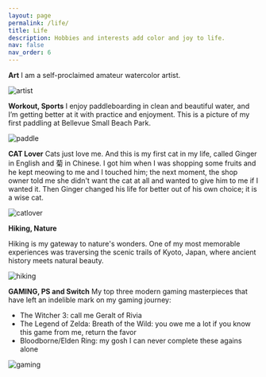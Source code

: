 ```yaml
---
layout: page
permalink: /life/
title: Life
description: Hobbies and interests add color and joy to life.
nav: false
nav_order: 6
---
```


**Art**
I am a self-proclaimed amateur watercolor artist.

<div class="row">
    <div class="col-sm mt-3 mt-md-0">
        <img src="{{ '/assets/img/5art.jpg' | relative_url }}" alt="artist" class="img-fluid rounded z-depth-1" style="max-width: 60%;">
    </div>
</div>

**Workout, Sports**
I enjoy paddleboarding in clean and beautiful water, and I’m getting better at it with practice and enjoyment. This is a picture of my first paddling at Bellevue Small Beach Park.

<div class="row">
    <div class="col-sm mt-3 mt-md-0">
        <img src="{{ '/assets/img/1paddle.jpg' | relative_url }}" alt="paddle" class="img-fluid rounded z-depth-1" style="max-width: 60%;">
    </div>
</div>

**CAT Lover**
Cats just love me.
And this is my first cat in my life, called Ginger in English and 菊 in Chinese. I got him when I was shopping some fruits and he kept meowing to me and I touched him; the next moment, the shop owner told me she didn't want the cat at all and wanted to give him to me if I wanted it. Then Ginger changed his life for better out of his own choice; it is a wise cat.

<div class="row">
    <div class="col-sm mt-3 mt-md-0">
        <img src="{{ '/assets/img/3cat.jpg' | relative_url }}" alt="catlover" class="img-fluid rounded z-depth-1" style="max-width: 60%;">
    </div>
</div>

**Hiking, Nature**

Hiking is my gateway to nature's wonders. One of my most memorable experiences was traversing the scenic trails of Kyoto, Japan, where ancient history meets natural beauty.

<div class="row">
    <div class="col-sm mt-3 mt-md-0">
        <img src="{{ '/assets/img/2hiking.jpg' | relative_url }}" alt="hiking" class="img-fluid rounded z-depth-1" style="max-width: 60%;">
    </div>
</div>

**GAMING, PS and Switch**
My top three modern gaming masterpieces that have left an indelible mark on my gaming journey:

- The Witcher 3: call me Geralt of Rivia
- The Legend of Zelda: Breath of the Wild: you owe me a lot if you know this game from me, return the favor
- Bloodborne/Elden Ring: my gosh I can never complete these agains alone

<div class="row">
    <div class="col-sm mt-3 mt-md-0">
        <img src="{{ '/assets/img/4game.jpg' | relative_url }}" alt="gaming" class="img-fluid rounded z-depth-1" style="max-width: 70%;">
    </div>
</div>
